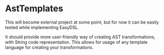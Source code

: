 # AstTemplates

This will become external project at some point, but for now it can be easily tested while implementing EasyDSL.

It should provide more user-friendly way of creating AST transformations, with String code representation.
This allows for usage of any template language for creating your transformations.